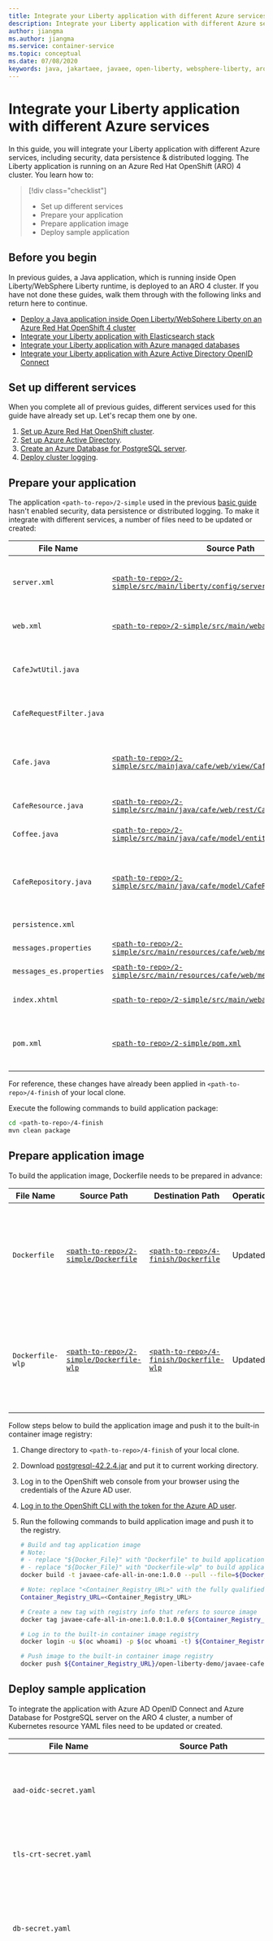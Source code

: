 ```yaml
---
title: Integrate your Liberty application with different Azure services
description: Integrate your Liberty application with different Azure services.
author: jiangma
ms.author: jiangma
ms.service: container-service
ms.topic: conceptual
ms.date: 07/08/2020
keywords: java, jakartaee, javaee, open-liberty, websphere-liberty, aro, openshift, red hat, aad, oidc-client, postgresql, elasticsearch
---
```


# Integrate your Liberty application with different Azure services

In this guide, you will integrate your Liberty application with different Azure services, including security, data persistence & distributed logging. The Liberty application is running on an Azure Red Hat OpenShift (ARO) 4 cluster. You learn how to:
> [!div class="checklist"]
>
> * Set up different services
> * Prepare your application
> * Prepare application image
> * Deploy sample application

## Before you begin

In previous guides, a Java application, which is running inside Open Liberty/WebSphere Liberty runtime, is deployed to an ARO 4 cluster. If you have not done these guides, walk them through with the following links and return here to continue.

* [Deploy a Java application inside Open Liberty/WebSphere Liberty on an Azure Red Hat OpenShift 4 cluster](howto-deploy-java-liberty-app.md)
* [Integrate your Liberty application with Elasticsearch stack](howto-integrate-elasticsearch-stack.md)
* [Integrate your Liberty application with Azure managed databases](howto-integrate-azure-managed-databases.md)
* [Integrate your Liberty application with Azure Active Directory OpenID Connect](howto-integrate-aad-oidc.md)

## Set up different services

When you complete all of previous guides, different services used for this guide have already set up. Let's recap them one by one.

1. [Set up Azure Red Hat OpenShift cluster](howto-deploy-java-liberty-app.md#set-up-azure-red-hat-openshift-cluster).
2. [Set up Azure Active Directory](howto-integrate-aad-oidc.md#set-up-azure-active-directory).
3. [Create an Azure Database for PostgreSQL server](howto-integrate-azure-managed-databases.md#create-an-azure-database-for-postgresql-server).
4. [Deploy cluster logging](howto-integrate-elasticsearch-stack.md#deploy-cluster-logging).

## Prepare your application

The application `<path-to-repo>/2-simple` used in the previous [basic guide](howto-deploy-java-liberty-app.md#prepare-the-liberty-application) hasn't enabled security, data persistence or distributed logging. To make it integrate with different services, a number of files need to be updated or created:

| File Name             | Source Path                     | Destination Path              | Operation  | Description           |
|-----------------------|---------------------------------|-------------------------------|------------|-----------------------|  
| `server.xml` | [`<path-to-repo>/2-simple/src/main/liberty/config/server.xml`](https://github.com/Azure-Samples/open-liberty-on-aro/blob/master/2-simple/src/main/liberty/config/server.xml) | [`<path-to-repo>/4-finish/src/main/liberty/config/server.xml`](https://github.com/Azure-Samples/open-liberty-on-aro/blob/master/4-finish/src/main/liberty/config/server.xml) | Updated | Add `socialLogin-1.0`, `transportSecurity-1.0`, `appSecurity-3.0`, `jwt-1.0`, `mpJwt-1.1`, `mpConfig-1.3`, `jpa-2.2` features and their configurations. |
| `web.xml` | [`<path-to-repo>/2-simple/src/main/webapp/WEB-INF/web.xml`](https://github.com/Azure-Samples/open-liberty-on-aro/blob/master/2-simple/src/main/webapp/WEB-INF/web.xml) | [`<path-to-repo>/4-finish/src/main/webapp/WEB-INF/web.xml`](https://github.com/Azure-Samples/open-liberty-on-aro/blob/master/4-finish/src/main/webapp/WEB-INF/web.xml) | Updated | Add `security-role` and `security-constraint` for accessing web resources of the application. |
| `CafeJwtUtil.java` | | [`<path-to-repo>/4-finish/src/main/java/cafe/web/view/CafeJwtUtil.java`](https://github.com/Azure-Samples/open-liberty-on-aro/blob/master/4-finish/src/main/java/cafe/web/view/CafeJwtUtil.java) | New | The utility class for retrieving ID token issued from Azure AD, and providing an API to determine if the logged-on user is in the configured **admin group** of Azure AD. |
| `CafeRequestFilter.java` | | [`<path-to-repo>/4-finish/src/main/java/cafe/web/view/CafeRequestFilter.java`](https://github.com/Azure-Samples/open-liberty-on-aro/blob/master/4-finish/src/main/java/cafe/web/view/CafeRequestFilter.java) | New | A client request filter for adding JWT token in **HTTP Authorization Header** for outbound requests. |
| `Cafe.java` | [`<path-to-repo>/2-simple/src/mainjava/cafe/web/view/Cafe.java`](https://github.com/Azure-Samples/open-liberty-on-aro/blob/master/2-simple/src/main/java/cafe/web/view/Cafe.java) | [`<path-to-repo>/4-finish/src/main/java/cafe/web/view/Cafe.java`](https://github.com/Azure-Samples/open-liberty-on-aro/blob/master/4-finish/src/main/java/cafe/web/view/Cafe.java) | Updated | Register `CafeRequestFilter` for intercepting internal REST calls, add new APIs to get principal name of logged-on user and flag indicating whether the logged-on user can delete existing coffees or not. |
| `CafeResource.java` | [`<path-to-repo>/2-simple/src/main/java/cafe/web/rest/CafeResource.java`](https://github.com/Azure-Samples/open-liberty-on-aro/blob/master/2-simple/src/main/java/cafe/web/rest/CafeResource.java) | [`<path-to-repo>/4-finish/src/main/java/cafe/web/rest/CafeResource.java`](https://github.com/Azure-Samples/open-liberty-on-aro/blob/master/4-finish/src/main/java/cafe/web/rest/CafeResource.java) | Updated | Inject `JsonWebToken` to verify the **groups claim** of the token for RBAC. |
| `Coffee.java` | [`<path-to-repo>/2-simple/src/main/java/cafe/model/entity/Coffee.java`](https://github.com/Azure-Samples/open-liberty-on-aro/blob/master/2-simple/src/main/java/cafe/model/entity/Coffee.java) | [`<path-to-repo>/4-finish/src/main/java/cafe/model/entity/Coffee.java`](https://github.com/Azure-Samples/open-liberty-on-aro/blob/master/4-finish/src/main/java/cafe/model/entity/Coffee.java) | Updated | Annotate POJO `Coffee` with `javax.persistence.Entity` annotation to make it a JPA Entity. |
| `CafeRepository.java` | [`<path-to-repo>/2-simple/src/main/java/cafe/model/CafeRepository.java`](https://github.com/Azure-Samples/open-liberty-on-aro/blob/master/2-simple/src/main/java/cafe/model/CafeRepository.java) | [`<path-to-repo>/4-finish/src/main/java/cafe/model/CafeRepository.java`](https://github.com/Azure-Samples/open-liberty-on-aro/blob/master/4-finish/src/main/java/cafe/model/CafeRepository.java) | Updated | Changed to be a Stateless Bean, `CafeRepository` implements create, read, update, and delete coffees using `javax.persistence.EntityManager` and `javax.persistence.PersistenceContext` APIs. |
| `persistence.xml` | | [`<path-to-repo>/4-finish/src/main/resources/META-INF/persistence.xml`](https://github.com/Azure-Samples/open-liberty-on-aro/blob/master/4-finish/src/main/resources/META-INF/persistence.xml) | New | A new configuration file to configure data persistence schema. |
| `messages.properties` | [`<path-to-repo>/2-simple/src/main/resources/cafe/web/messages.properties`](https://github.com/Azure-Samples/open-liberty-on-aro/blob/master/2-simple/src/main/resources/cafe/web/messages.properties) | [`<path-to-repo>/4-finish/src/main/resources/cafe/web/messages.properties`](https://github.com/Azure-Samples/open-liberty-on-aro/blob/master/4-finish/src/main/resources/cafe/web/messages.properties) | Updated | Parameterize display name using the name of the logged-on user. |
| `messages_es.properties` | [`<path-to-repo>/2-simple/src/main/resources/cafe/web/messages_es.properties`](https://github.com/Azure-Samples/open-liberty-on-aro/blob/master/2-simple/src/main/resources/cafe/web/messages_es.properties) | [`<path-to-repo>/4-finish/src/main/resources/cafe/web/messages_es.properties`](https://github.com/Azure-Samples/open-liberty-on-aro/blob/master/4-finish/src/main/resources/cafe/web/messages_es.properties) | Updated | Parameterize display name using the name of the logged-on user. |
| `index.xhtml` | [`<path-to-repo>/2-simple/src/main/webapp/index.xhtml`](https://github.com/Azure-Samples/open-liberty-on-aro/blob/master/2-simple/src/main/webapp/index.xhtml) | [`<path-to-repo>/4-finish/src/main/webapp/index.xhtml`](https://github.com/Azure-Samples/open-liberty-on-aro/blob/master/4-finish/src/main/webapp/index.xhtml) | Updated | Display principal name of the logged-on user. Disable coffee delete button if the logged-on user is not authorized. |
| `pom.xml` | [`<path-to-repo>/2-simple/pom.xml`](https://github.com/Azure-Samples/open-liberty-on-aro/blob/master/2-simple/pom.xml) | [`<path-to-repo>/4-finish/pom.xml`](https://github.com/Azure-Samples/open-liberty-on-aro/blob/master/4-finish/pom.xml) | Updated | Add new properties and dependencies for Social Login and database connection, and add new dependency for **Eclipse MicroProfile** and **postgresql** JDBC driver. |

For reference, these changes have already been applied in `<path-to-repo>/4-finish` of your local clone.

Execute the following commands to build application package:

```bash
cd <path-to-repo>/4-finish
mvn clean package
```

## Prepare application image

To build the application image, Dockerfile needs to be prepared in advance:

| File Name             | Source Path                     | Destination Path              | Operation  | Description           |
|-----------------------|---------------------------------|-------------------------------|------------|-----------------------|  
| `Dockerfile` | [`<path-to-repo>/2-simple/Dockerfile`](https://github.com/Azure-Samples/open-liberty-on-aro/blob/master/2-simple/Dockerfile) | [`<path-to-repo>/4-finish/Dockerfile`](https://github.com/Azure-Samples/open-liberty-on-aro/blob/master/4-finish/Dockerfile) | Updated | Add JDBC driver into application image, which is based on Open Liberty base image. |
| `Dockerfile-wlp` | [`<path-to-repo>/2-simple/Dockerfile-wlp`](https://github.com/Azure-Samples/open-liberty-on-aro/blob/master/2-simple/Dockerfile-wlp) | [`<path-to-repo>/4-finish/Dockerfile-wlp`](https://github.com/Azure-Samples/open-liberty-on-aro/blob/master/4-finish/Dockerfile-wlp) | Updated | Add JDBC driver into application image, which is based on WebSphere Liberty base image. |

Follow steps below to build the application image and push it to the built-in container image registry:

1. Change directory to `<path-to-repo>/4-finish` of your local clone.
2. Download [postgresql-42.2.4.jar](https://repo1.maven.org/maven2/org/postgresql/postgresql/42.2.4/postgresql-42.2.4.jar) and put it to current working directory.
3. Log in to the OpenShift web console from your browser using the credentials of the Azure AD user.
4. [Log in to the OpenShift CLI with the token for the Azure AD user](howto-deploy-java-liberty-app.md#log-in-to-the-openshift-cli-with-the-token).
5. Run the following commands to build application image and push it to the registry.

   ```bash
   # Build and tag application image
   # Note:
   # - replace "${Docker_File}" with "Dockerfile" to build application image with Open Liberty base image
   # - replace "${Docker_File}" with "Dockerfile-wlp" to build application image with WebSphere Liberty base image
   docker build -t javaee-cafe-all-in-one:1.0.0 --pull --file=${Docker_File} .

   # Note: replace "<Container_Registry_URL>" with the fully qualified name of the registry
   Container_Registry_URL=<Container_Registry_URL>

   # Create a new tag with registry info that refers to source image
   docker tag javaee-cafe-all-in-one:1.0.0:1.0.0 ${Container_Registry_URL}/open-liberty-demo/javaee-cafe-all-in-one:1.0.0

   # Log in to the built-in container image registry
   docker login -u $(oc whoami) -p $(oc whoami -t) ${Container_Registry_URL}

   # Push image to the built-in container image registry
   docker push ${Container_Registry_URL}/open-liberty-demo/javaee-cafe-all-in-one:1.0.0
   ```

## Deploy sample application

To integrate the application with Azure AD OpenID Connect and Azure Database for PostgreSQL server on the ARO 4 cluster, a number of Kubernetes resource YAML files need to be updated or created.

| File Name             | Source Path                     | Destination Path              | Operation  | Description           |
|-----------------------|---------------------------------|-------------------------------|------------|-----------------------|  
| `aad-oidc-secret.yaml` | | [`<path-to-repo>/4-finish/aad-oidc-secret.yaml`](https://github.com/Azure-Samples/open-liberty-on-aro/blob/master/4-finish/aad-oidc-secret.yaml) | New | A Kubernetes **Secret** resource with user input data, including `client.id`, `client.secret`, `tenant.id`, and `admin.group.id`. |
| `tls-crt-secret.yaml` | | [`<path-to-repo>/4-finish/tls-crt-secret.yaml`](https://github.com/Azure-Samples/open-liberty-on-aro/blob/master/4-finish/tls-crt-secret.yaml) | New | A Kubernetes **Secret** resource with user input data, including `ca.crt`, `destCA.crt`, `tls.crt`, and `tls.key`. |
| `db-secret.yaml` | | [`<path-to-repo>/4-finish/db-secret.yaml`](https://github.com/Azure-Samples/open-liberty-on-aro/blob/master/4-finish/db-secret.yaml) | New | A Kubernetes **Secret** resource with PostgreSQL database connection data, including `db.server.name`, `db.port.number`, `db.name`, `db.user`, and `db.password`. |
| `openlibertyapplication.yaml` | [`<path-to-repo>/2-simple/openlibertyapplication.yaml`](https://github.com/Azure-Samples/open-liberty-on-aro/blob/master/2-simple/openlibertyapplication.yaml) | [`<path-to-repo>/4-finish/openlibertyapplication.yaml`](https://github.com/Azure-Samples/open-liberty-on-aro/blob/master/4-finish/openlibertyapplication.yaml) | Updated | Add environment variables whose values are from Secret `aad-oidc-secret` and `db-secret-postgres`. Specify existing certificate for **Route** and **Service** of **OpenLibertyApplication** custom resource. |

For reference, these changes have already been applied in `<path-to-repo>/4-finish` of your local clone.

Now you can deploy the sample Liberty application to the ARO 4 cluster with the following steps.

1. Log in to the OpenShift web console from your browser using the credentials of the Azure AD user.
2. [Log in to the OpenShift CLI with the token for the Azure AD user](howto-deploy-java-liberty-app.md#log-in-to-the-openshift-cli-with-the-token).
3. Run the following commands to deploy the application.

   ```bash
   # Change directory to "<path-to-repo>/4-finish"
   cd <path-to-repo>/4-finish

   # Change project to "open-liberty-demo"
   oc project open-liberty-demo

   # Create environment variables which will be passed to secret "aad-oidc-secret"
   # Note: replace "<client ID>", "<client secret>", "<tenant ID>", and "<group ID>" with the ones you noted down before
   export CLIENT_ID=<client ID>
   export CLIENT_SECRET=<client secret>
   export TENANT_ID=<tenant ID>
   export ADMIN_GROUP_ID=<group ID>

   # Create secret "aad-oidc-secret"
   envsubst < aad-oidc-secret.yaml | oc create -f -

   # Create TLS private key and certificate, which is also used as CA certificate for testing purpose
   openssl req -x509 -sha256 -nodes -days 365 -newkey rsa:2048 -keyout tls.key -out tls.crt

   # Create environment variables which will be passed to secret "tls-crt-secret"
   export CA_CRT=$(cat tls.crt | base64 -w 0)
   export DEST_CA_CRT=$(cat tls.crt | base64 -w 0)
   export TLS_CRT=$(cat tls.crt | base64 -w 0)
   export TLS_KEY=$(cat tls.key | base64 -w 0)

   # Create secret "tls-crt-secret"
   envsubst < tls-crt-secret.yaml | oc create -f -

   # Create environment variables which will be passed to secret "db-secret-postgres"
   # Note: replace "<Server name>", "<Port number>", "<Admin username>", and "<Password>" with the ones you noted down before
   export DB_SERVER_NAME=<Server name>.postgres.database.azure.com
   export DB_PORT_NUMBER=<Port number>
   export DB_NAME=postgres
   export DB_USER=<Admin username>@<Server name>
   export DB_PASSWORD=<Password>

   # Create Secret "db-secret-postgres"
   envsubst < db-secret.yaml | oc create -f -

   # Create OpenLibertyApplication "javaee-cafe-all-in-one"
   oc create -f openlibertyapplication.yaml

   # Check if OpenLibertyApplication instance is created
   oc get openlibertyapplication javaee-cafe-all-in-one

   # Check if deployment created by Operator is ready
   oc get deployment javaee-cafe-all-in-one

   # Get host of the route
   HOST=$(oc get route javaee-cafe-all-in-one --template='{{ .spec.host }}')
   echo "Route Host: $HOST"
   ```

Once the Liberty Application is up and running, copy the value of **Route Host** from console output.

1. Open your **Azure AD** > **App registrations** > your **registered application** > **Authentication** > Click **Add URI** in **Redirect URIs** section > Replace **\<Route_Host>** with the value of **Route Host** for `https://<Route_Host>/ibm/api/social-login/redirect/liberty-aad-oidc-javaeecafe`, and fill it into the text box > Click **Save**.
2. Replace **\<Route_Host>** with the value of **Route Host** for `https://<Route_Host>`, and open it in the **InPrivate** window of **Microsoft Edge**, verify the application is secured by Azure AD OpenID Connect and connected to Azure Database for PostgreSQL server.

   1. Sign in as a user, who doesn't belong to the admin group you created before.
   2. Update your password if necessary. Accept permission requested if necessary.
   3. You will see the email address of your AAD account displayed in the application home page, where the coffee **Delete** button is **disabled**.
   4. Create new coffees.
   5. Close the **InPrivate** window > open a new **InPrivate** window > sign in as another user, who does belong to the admin group you created before.
   6. Update your password if necessary. Accept permission requested if necessary.
   7. You will see the email address of your AAD account displayed in the application home page, where the coffee **Delete** button is **enabled** now.
   8. Create new coffees. Delete existing coffees.

The application logs are shipped to the Elasticsearch cluster, and can be visualized in the Kibana web console.

1. Log in to the OpenShift web console from your browser using the `kubeadmin` credentials. Click **Monitoring** > **Logging**.
2. In the new opened window, click **Log in with OpenShift**. Log in with `kubeadmin` if required.
3. Open **Management** > **Index Patterns** > Select **project.\*** > Click **Refresh field list** icon at top-right of the page.
4. Click **Discover**. Select index pattern **project.\*** from the dropdown list.
5. Add **kubernetes.namespace_name**, **kubernetes.pod_name**, **loglevel**, and **message** from **Available Fields** into **Selected Fields**. Discover application logs from the work area of the page.

If you want to log in using the Azure AD user to view logs in the Kibana web console, follow the steps above but replace index pattern **project.\*** with **project.open-liberty-demo.\<random-guid>.\***.

## Next steps

In this guide, you learned how to:
> [!div class="checklist"]
>
> * Set up different services
> * Prepare your application
> * Prepare application image
> * Deploy sample application

To free OpenShift resources created for these guides:

* [Connect to the ARO 4 cluster](/azure/openshift/tutorial-connect-cluster).
* Run `oc delete project open-liberty-demo` in a console.

To delete the ARO 4 cluster, follow "[Tutorial: Delete an Azure Red Hat OpenShift 4 cluster](https://docs.microsoft.com/azure/openshift/tutorial-delete-cluster)".
